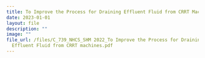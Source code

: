 ```yaml
---
title: To Improve the Process for Draining Effluent Fluid from CRRT Machines
date: 2023-01-01
layout: file
description: ""
image: ""
file_url: /files/C_739_NHCS_SHM 2022_To Improve the Process for Draining
  Effluent Fluid from CRRT machines.pdf
---
```

